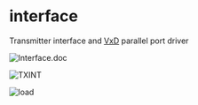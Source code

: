# interface
Transmitter interface and [VxD](https://en.wikipedia.org/wiki/VxD) parallel port driver

![Interface.doc](https://blacksphere2.github.io/screenshots/ss99.jpg)

![TXINT](https://blacksphere2.github.io/screenshots/ss91.jpg)

![load](https://blacksphere2.github.io/screenshots/ss92.jpg)
